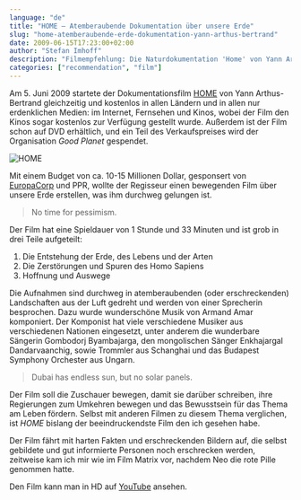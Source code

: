 ```yaml
---
language: "de"
title: "HOME – Atemberaubende Dokumentation über unsere Erde"
slug: "home-atemberaubende-erde-dokumentation-yann-arthus-bertrand"
date: 2009-06-15T17:23:00+02:00
author: "Stefan Imhoff"
description: "Filmempfehlung: Die Naturdokumentation 'Home' von Yann Arthus-Bertrand KOSTENLOS ansehen. Wunderschöne Luftaufnahmen von der Welt. Die Entstehung der Erde, das Leben, die Zerstörung durch den Menschen und Hoffnung und Auswege."
categories: ["recommendation", "film"]
---
```


Am 5. Juni 2009 startete der Dokumentationsfilm [HOME](https://www.youtube.com/watch?v=jqxENMKaeCU) von Yann Arthus-Bertrand gleichzeitig und kostenlos in allen Ländern und in allen nur erdenklichen Medien: im Internet, Fernsehen und Kinos, wobei der Film den Kinos sogar kostenlos zur Verfügung gestellt wurde. Außerdem ist der Film schon auf DVD erhältlich, und ein Teil des Verkaufspreises wird der Organisation <cite>Good Planet</cite> gespendet.

![HOME](/assets/images/articles/2009/home-atemberaubende-erde-dokumentation-yann-arthus-bertrand/home.jpg)

Mit einem Budget von ca. 10-15 Millionen Dollar, gesponsert von [EuropaCorp](http://www.europacorp.com/ "EuropaCorp") und PPR, wollte der Regisseur einen bewegenden Film über unsere Erde erstellen, was ihm durchweg gelungen ist.

<blockquote lang="en" class="pullquote">
  <p>No time for&nbsp;pessimism.</p>
</blockquote>

Der Film hat eine Spieldauer von 1 Stunde und 33 Minuten und ist grob in drei Teile aufgeteilt:

1. Die Entstehung der Erde, des Lebens und der Arten
2. Die Zerstörungen und Spuren des Homo Sapiens
3. Hoffnung und Auswege

Die Aufnahmen sind durchweg in atemberaubenden (oder erschreckenden) Landschaften aus der Luft gedreht und werden von einer Sprecherin besprochen. Dazu wurde wunderschöne Musik von Armand Amar komponiert. Der Komponist hat viele verschiedene Musiker aus verschiedenen Nationen eingesetzt, unter anderem die wunderbare Sängerin Gombodorj Byambajarga, den mongolischen Sänger Enkhajargal Dandarvaanchig, sowie   Trommler aus Schanghai und das Budapest Symphony Orchester aus Ungarn.

<blockquote lang="en" class="pullquote">
  <p>Dubai has endless sun, but no solar&nbsp;panels.</p>
</blockquote>

Der Film soll die Zuschauer bewegen, damit sie darüber schreiben, ihre Regierungen zum Umkehren bewegen und das Bewusstsein für das Thema am Leben fördern. Selbst mit anderen Filmen zu diesem Thema verglichen, ist <cite>HOME</cite> bislang der beeindruckendste Film den ich gesehen habe.

Der Film fährt mit harten Fakten und erschreckenden Bildern auf, die selbst gebildete und gut informierte Personen noch erschrecken werden, zeitweise kam ich mir wie im Film Matrix vor, nachdem Neo die rote Pille genommen hatte.

Den Film kann man in HD auf [YouTube](https://www.youtube.com/watch?v=jqxENMKaeCU) ansehen.
